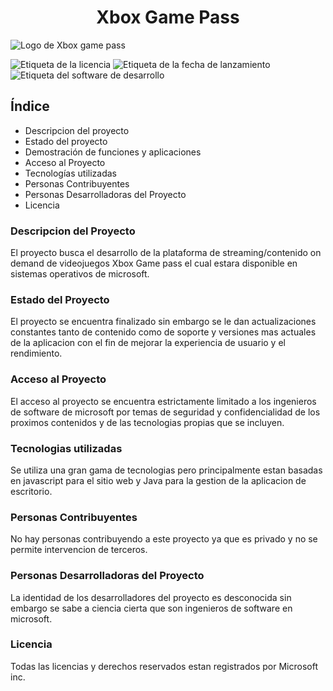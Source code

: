 <h1 align="center"> Xbox Game Pass</h1>

![Logo de Xbox game pass](https://github.com/user-attachments/assets/e43c132f-5fc5-462d-afe1-b8ad02f5b9c1)

![Etiqueta de la licencia](https://img.shields.io/badge/Microsoft-green?style=flat&label=Licencia)
![Etiqueta de la fecha de lanzamiento](https://img.shields.io/badge/2017-green?style=flat&label=release_date)
![Etiqueta del software de desarrollo](https://img.shields.io/badge/15-orange?style=flat&label=Java)

## Índice

- Descripcion del proyecto
- Estado del proyecto
- Demostración de funciones y aplicaciones
- Acceso al Proyecto
- Tecnologías utilizadas
- Personas Contribuyentes
- Personas Desarrolladoras del Proyecto
- Licencia

### Descripcion del Proyecto
El proyecto busca el desarrollo de la plataforma de streaming/contenido on demand de videojuegos Xbox Game pass el cual estara disponible en sistemas operativos de microsoft.

### Estado del Proyecto
El proyecto se encuentra finalizado sin embargo se le dan actualizaciones constantes tanto de contenido como de soporte y versiones mas actuales de la aplicacion con el fin de mejorar la experiencia de usuario y el rendimiento.

### Acceso al Proyecto
El acceso al proyecto se encuentra estrictamente limitado a los ingenieros de software de microsoft por temas de seguridad y confidencialidad de los proximos contenidos y de las tecnologias propias que se incluyen.

### Tecnologias utilizadas
Se utiliza una gran gama de tecnologias pero principalmente estan basadas en javascript para el sitio web y Java para la gestion de la aplicacion de escritorio.

### Personas Contribuyentes
No hay personas contribuyendo a este proyecto ya que es privado y no se permite intervencion de terceros.

### Personas Desarrolladoras del Proyecto
La identidad de los desarrolladores del proyecto es desconocida sin embargo se sabe a ciencia cierta que son ingenieros de software en microsoft.

### Licencia
Todas las licencias y derechos reservados estan registrados por Microsoft inc.
